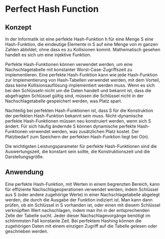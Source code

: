 # Perfect Hash Function

## Konzept

In der Informatik ist eine perfekte Hash-Funktion h für eine Menge S eine Hash-Funktion, die eindeutige Elemente in S auf eine Menge von m ganzen Zahlen abbildet, ohne dass es zu Kollisionen kommt. Mathematisch gesehen handelt es sich um eine injektive Funktion.

Perfekte Hash-Funktionen können verwendet werden, um eine Nachschlagetabelle mit konstanter Worst-Case-Zugriffszeit zu implementieren. Eine perfekte Hash-Funktion kann wie jede Hash-Funktion zur Implementierung von Hash-Tabellen verwendet werden, mit dem Vorteil, dass keine Kollisionsauflösung implementiert werden muss. Wenn es sich bei den Schlüsseln nicht um die Daten handelt und bekannt ist, dass die abgefragten Schlüssel gültig sind, müssen die Schlüssel nicht in der Nachschlagetabelle gespeichert werden, was Platz spart.

Nachteilig bei perfekten Hash-Funktionen ist, dass S für die Konstruktion der perfekten Hash-Funktion bekannt sein muss. Nicht-dynamische perfekte Hash-Funktionen müssen neu konstruiert werden, wenn sich S ändert. Für sich häufig ändernde S können dynamische perfekte Hash-Funktionen verwendet werden, was zusätzlichen Platz kostet. Der Platzbedarf zum Speichern der perfekten Hash-Funktion liegt bei O(n).

Die wichtigsten Leistungsparameter für perfekte Hash-Funktionen sind die Auswertungszeit, die konstant sein sollte, die Konstruktionszeit und die Darstellungsgröße.

## Anwendung

Eine perfekte Hash-Funktion, mit Werten in einem begrenzten Bereich, kann für effiziente Nachschlageoperationen verwendet werden, indem Schlüssel aus S (oder andere zugehörige Werte) in einer Nachschlagetabelle abgelegt werden, die durch die Ausgabe der Funktion indiziert ist. Man kann dann prüfen, ob ein Schlüssel in S vorhanden ist, oder einen mit diesem Schlüssel verknüpften Wert nachschlagen, indem man ihn in der entsprechenden Zelle der Tabelle sucht. Jeder dieser Nachschlagevorgänge benötigt im schlimmsten Fall konstante Zeit. Bei perfektem Hashing können die zugehörigen Daten mit einem einzigen Zugriff auf die Tabelle gelesen oder geschrieben werden.
